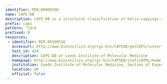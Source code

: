 ```yaml
---
identifier: MIR:00000396
name: CAPS-DB
description: CAPS-DB is a structural classification of helix-cappings or caps compiled from protein structures. The regions of the polypeptide chain immediately preceding or following an alpha-helix are known as Nt- and Ct cappings, respectively. Caps extracted from protein structures have been structurally classified based on geometry and conformation and organized in a tree-like hierarchical classification where the different levels correspond to different properties of the caps.
prefix: caps
pattern: ^\d+$
prefixed: 0
resources:
 - identifier: MIR:00100516
   accessurl: http://www.bioinsilico.org/cgi-bin/CAPSDB/getCAPScluster?nidcl=${id}
   test_id: 434
   description: CAPS-DB at Leeds Institute of Molecular Medicine
   homepage: http://www.bioinsilico.org/cgi-bin/CAPSDB/staticHTML/home
   institution: Leeds Institute of Molecular Medicine, Section of Experimental Therapeutics, University of Leeds, Leeds
   location: UK
   official: false
---
```


